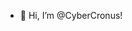 - 👋 Hi, I’m @CyberCronus!
<!---
CyberCronus/CyberCronus is a ✨ special ✨ repository because its `README.md` (this file) appears on your GitHub profile.
You can click the Preview link to take a look at your changes.
--->
